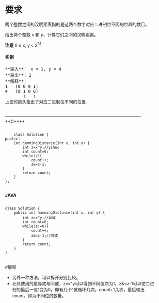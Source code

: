 # 要求
两个整数之间的汉明距离指的是这两个数字对应二进制位不同的位置的数目。

给出两个整数 x 和 y，计算它们之间的汉明距离。

**注意**
0 ≤ x, y < 2<sup>31</sup>.
<p><h4>实例</h4>
	<pre>
**输入**： x = 1, y = 4
**输出**: 2
**解释**：
1   (0 0 0 1)
4   (0 1 0 0)
       ↑   ↑
上面的箭头指出了对应二进制位不同的位置.
	</pre>
<p/>
————————————————————————————————
**C++**
<pre>
<code>
	class Solution {
public:
    int hammingDistance(int x, int y) {
        int z=x^y;//yihuo
        int count=0;
        while(z){
            count++;
            z&=z-1;
        }
        return count;
    }
};
</code>
</pre>

**JAVA**
<pre>
<code>
class Solution {
    public int hammingDistance(int x, int y) {
        int z=x^y;//异或
        int count=0;
        while(z!=0){
            count++;
            z&=z-1;//同或
        }
        return count;
    }
}
</code>
</pre>
#解释
* 另外一种方法，可以拆开分别比较。
* 此处使用的是异或与同或，z=x^y可以得到不同位次为1，z&=z-1可以使二进制的最后一位1变为0，即有几个1就循环几次，count+1几次，最后输出count，即为不同位的数量。

